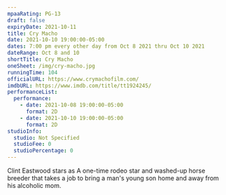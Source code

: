 ```yaml
---
mpaaRating: PG-13
draft: false
expiryDate: 2021-10-11
title: Cry Macho
date: 2021-10-10 19:00:00-05:00
dates: 7:00 pm every other day from Oct 8 2021 thru Oct 10 2021
dateRange: Oct 8 and 10
shortTitle: Cry Macho
oneSheet: /img/cry-macho.jpg
runningTime: 104
officialURL: https://www.crymachofilm.com/
imdbURL: https://www.imdb.com/title/tt1924245/
performanceList:
  performance:
    - date: 2021-10-08 19:00:00-05:00
      format: 2D
    - date: 2021-10-10 19:00:00-05:00
      format: 2D
studioInfo:
  studio: Not Specified
  studioFee: 0
  studioPercentage: 0
---
```



Clint Eastwood stars as A one-time rodeo star and washed-up horse breeder that takes a job to bring a man's young son home and away from his alcoholic mom.